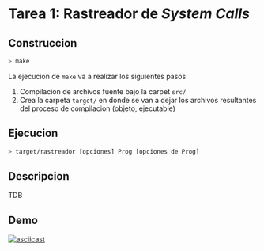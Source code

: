 Tarea 1: Rastreador de _System Calls_
=====================================

## Construccion

```bash
> make
```
La ejecucion de `make` va a realizar los siguientes pasos:
1. Compilacion de archivos fuente bajo la carpet `src/`
2. Crea la carpeta `target/` en donde se van a dejar los archivos resultantes del proceso de compilacion (objeto, ejecutable)


## Ejecucion
```bash
> target/rastreador [opciones] Prog [opciones de Prog]
```

## Descripcion 
TDB

## Demo
[![asciicast](https://asciinema.org/a/49jms7rs12c7u6yohx2lopy62.png)](https://asciinema.org/a/49jms7rs12c7u6yohx2lopy62?autoplay=1)
